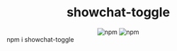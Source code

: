<h1 align="center">
	showchat-toggle
</h1>
<div align="center">
<img alt="npm" src="https://img.shields.io/npm/v/showchat-toggle?color=green">
<img alt="npm" src="https://img.shields.io/npm/dt/showchat-toggle">
</div
ShowChat Toggle
A simple npm package for ShowChat Toggle.

npm i showchat-toggle
